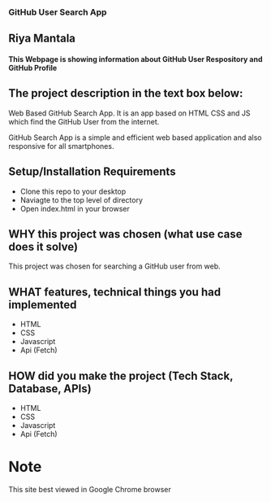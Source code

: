 ### GitHub User Search App

## Riya Mantala

#### This Webpage is showing information about GitHub User Respository and GitHub Profile

## The project description in the text box below:
Web Based GitHub Search App. It is an app based on HTML CSS and JS which find the GitHub User from the internet.

GitHub Search App is a simple and efficient web based application and also responsive for all smartphones.

## Setup/Installation Requirements

* Clone this repo to your desktop
* Naviagte to the top level of directory
* Open index.html in your browser

## WHY this project was chosen (what use case does it solve)

This project was chosen for searching a GitHub user from web.

## WHAT features, technical things you had implemented

* HTML
* CSS
* Javascript
* Api (Fetch)

## HOW did you make the project (Tech Stack, Database, APIs)
 
* HTML
* CSS
* Javascript
* Api (Fetch)

# Note 
This site best viewed in Google Chrome browser